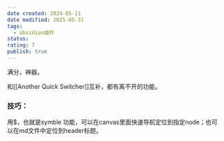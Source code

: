 ```yaml
---
date created: 2024-05-11
date modified: 2025-05-31
tags:
  - obsidian插件
status:
rating: 7
publish: true
---
```


满分，神器。

和[[Another Quick Switcher]]互补，都有离不开的功能。

### 技巧：

用$，也就是symble 功能，可以在canvas里面快速导航定位到指定node；也可以在md文件中定位到header标题。
